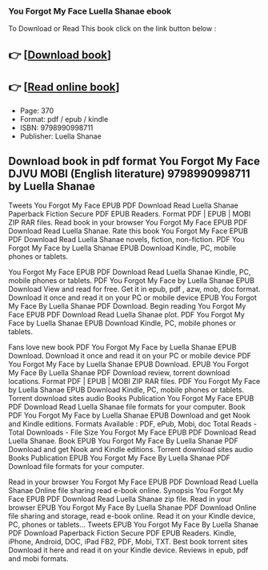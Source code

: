 ### You Forgot My Face Luella Shanae ebook

To Download or Read This book click on the link button below :

## 👉  [**[Download book](http://ebooksharez.info/download.php?group=book&from=github.com&id=718013&lnk=1064 "Download book")**]

## 👉  [**[Read online book](http://ebooksharez.info/download.php?group=book&from=github.com&id=718013&lnk=1064 "Read online book")**]


* Page: 370
* Format: pdf / epub / kindle
* ISBN: 9798990998711
* Publisher: Luella Shanae



## Download book in pdf format You Forgot My Face DJVU MOBI (English literature) 9798990998711 by Luella Shanae


Tweets You Forgot My Face EPUB PDF Download Read Luella Shanae Paperback Fiction Secure PDF EPUB Readers. Format PDF | EPUB | MOBI ZIP RAR files. Read book in your browser You Forgot My Face EPUB PDF Download Read Luella Shanae. Rate this book You Forgot My Face EPUB PDF Download Read Luella Shanae novels, fiction, non-fiction. PDF You Forgot My Face by Luella Shanae EPUB Download Kindle, PC, mobile phones or tablets.

You Forgot My Face EPUB PDF Download Read Luella Shanae Kindle, PC, mobile phones or tablets. PDF You Forgot My Face by Luella Shanae EPUB Download View and read for free. Get it in epub, pdf , azw, mob, doc format. Download it once and read it on your PC or mobile device EPUB You Forgot My Face By Luella Shanae PDF Download. Begin reading You Forgot My Face EPUB PDF Download Read Luella Shanae plot. PDF You Forgot My Face by Luella Shanae EPUB Download Kindle, PC, mobile phones or tablets.

Fans love new book PDF You Forgot My Face by Luella Shanae EPUB Download. Download it once and read it on your PC or mobile device PDF You Forgot My Face by Luella Shanae EPUB Download. EPUB You Forgot My Face By Luella Shanae PDF Download review, torrent download locations. Format PDF | EPUB | MOBI ZIP RAR files. PDF You Forgot My Face by Luella Shanae EPUB Download Kindle, PC, mobile phones or tablets. Torrent download sites audio Books Publication You Forgot My Face EPUB PDF Download Read Luella Shanae file formats for your computer. Book PDF You Forgot My Face by Luella Shanae EPUB Download and get Nook and Kindle editions. Formats Available : PDF, ePub, Mobi, doc Total Reads - Total Downloads - File Size You Forgot My Face EPUB PDF Download Read Luella Shanae. Book EPUB You Forgot My Face By Luella Shanae PDF Download and get Nook and Kindle editions. Torrent download sites audio Books Publication EPUB You Forgot My Face By Luella Shanae PDF Download file formats for your computer.

Read in your browser You Forgot My Face EPUB PDF Download Read Luella Shanae Online file sharing read e-book online. Synopsis You Forgot My Face EPUB PDF Download Read Luella Shanae zip file. Read in your browser EPUB You Forgot My Face By Luella Shanae PDF Download Online file sharing and storage, read e-book online. Read it on your Kindle device, PC, phones or tablets... Tweets EPUB You Forgot My Face By Luella Shanae PDF Download Paperback Fiction Secure PDF EPUB Readers. Kindle, iPhone, Android, DOC, iPad FB2, PDF, Mobi, TXT. Best book torrent sites Download it here and read it on your Kindle device. Reviews in epub, pdf and mobi formats.





